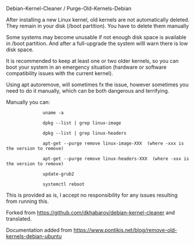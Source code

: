Debian-Kernel-Cleaner / Purge-Old-Kernels-Debian

After installing a new Linux kernel, old kernels are not automatically deleted. They remain in your disk (/boot partition). You have to delete them manually

Some systems may become unusable if not enough disk space is available in /boot partition. And after a full-upgrade the system willl warn there is low disk space.

It is recommended to keep at least one or two older kernels, so you can boot your system in an emergency situation (hardware or software compatibility issues with the current kernel).

Using apt autoremove, will sometimes fx the issue, however sometimes you need to do it manually, which can be both dangerous and terrifying.

Manually you can:

                  uname -a
                  
                  dpkg --list | grep linux-image 
                  
                  dpkg --list | grep linux-headers
                  
                  apt-get --purge remove linux-image-XXX  (where -xxx is the version to remove)
                  
                  apt-get --purge remove linux-headers-XXX  (where -xxx is the version to remove)
                  
                  update-grub2
                  
                  systemctl reboot
                  
                  
This is provided as is, I accept no responsibility for any issues resulting from running this.


Forked from https://github.com/dkhabarov/debian-kernel-cleaner and translated.

Documentation added from https://www.pontikis.net/blog/remove-old-kernels-debian-ubuntu
